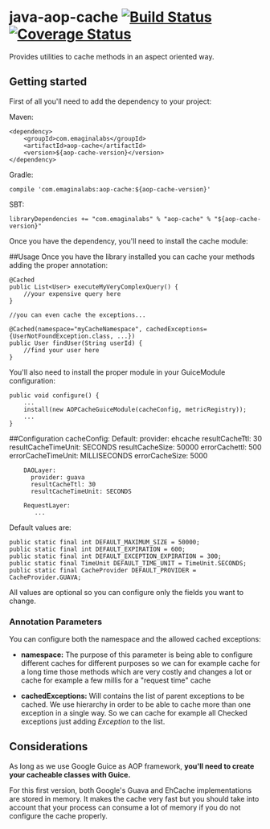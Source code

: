 java-aop-cache [![Build Status](https://api.travis-ci.org/repositories/delr3ves/java-aop-cache.svg)](https://travis-ci.org/delr3ves/java-aop-cache) [![Coverage Status](https://coveralls.io/repos/delr3ves/java-aop-cache/badge.png?branch=master)](https://coveralls.io/r/delr3ves/java-aop-cache?branch=master)
==============

Provides utilities to cache methods in an aspect oriented way.


## Getting started

First of all you'll need to add the dependency to your project:

Maven:

    <dependency>
        <groupId>com.emaginalabs</groupId>
        <artifactId>aop-cache</artifactId>
        <version>${aop-cache-version}</version>
    </dependency>


Gradle:

    compile 'com.emaginalabs:aop-cache:${aop-cache-version}'

SBT:

    libraryDependencies += "com.emaginalabs" % "aop-cache" % "${aop-cache-version}"

Once you have the dependency, you'll need to install the cache module:

##Usage
Once you have the library installed you can cache your methods adding the proper annotation:

    @Cached
    public List<User> executeMyVeryComplexQuery() {
        //your expensive query here
    }

    //you can even cache the exceptions...

    @Cached(namespace="myCacheNamespace", cachedExceptions={UserNotFoundException.class, ...})
    public User findUser(String userId) {
        //find your user here
    }

You'll also need to install the proper module in your GuiceModule configuration:

    public void configure() {
        ...
        install(new AOPCacheGuiceModule(cacheConfig, metricRegistry));
        ...
    }

##Configuration
      cacheConfig:
        Default:
          provider: ehcache
          resultCacheTtl: 30
          resultCacheTimeUnit: SECONDS
          resultCacheSize: 50000
          errorCachettl: 500
          errorCacheTimeUnit: MILLISECONDS
          errorCacheSize: 5000
          
    
        DAOLayer:
          provider: guava
          resultCacheTtl: 30
          resultCacheTimeUnit: SECONDS
    
        RequestLayer:
           ...
           
Default values are:

    public static final int DEFAULT_MAXIMUM_SIZE = 50000;
    public static final int DEFAULT_EXPIRATION = 600;
    public static final int DEFAULT_EXCEPTION_EXPIRATION = 300;
    public static final TimeUnit DEFAULT_TIME_UNIT = TimeUnit.SECONDS;
    public static final CacheProvider DEFAULT_PROVIDER = CacheProvider.GUAVA;


All values are optional so you can configure only the fields you want to change.

### Annotation Parameters
You can configure both the namespace and the allowed cached exceptions:

* **namespace:** The purpose of this parameter is being able to configure different caches for different purposes so we
can for example cache for a long time those methods which are very costly and changes a lot or cache for example a few 
millis for a "request time" cache

* **cachedExceptions:** Will contains the list of parent exceptions to be cached. We use hierarchy in order to be able to
cache more than one exception in a single way. So we can cache for example all Checked exceptions just adding *Exception* to the list.

## Considerations

As long as we use Google Guice as AOP framework, **you'll need to create your cacheable classes with Guice.**

For this first version, both Google's Guava and EhCache implementations are stored in memory. 
It makes the cache very fast but you should take into account that your process can consume a lot
of memory if you do not configure the cache properly.
